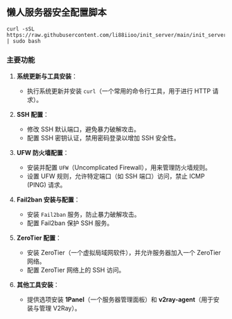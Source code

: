 ## 懒人服务器安全配置脚本
```
curl -sSL https://raw.githubusercontent.com/li88iioo/init_server/main/init_server.sh | sudo bash
```
### 主要功能

1. **系统更新与工具安装**：
   - 执行系统更新并安装 `curl`（一个常用的命令行工具，用于进行 HTTP 请求）。
   
2. **SSH 配置**：
   - 修改 SSH 默认端口，避免暴力破解攻击。
   - 配置 SSH 密钥认证，禁用密码登录以增加 SSH 安全性。
   
3. **UFW 防火墙配置**：
   - 安装并配置 `UFW`（Uncomplicated Firewall），用来管理防火墙规则。
   - 设置 UFW 规则，允许特定端口（如 SSH 端口）访问，禁止 ICMP (PING) 请求。
   
4. **Fail2ban 安装与配置**：
   - 安装 `Fail2ban` 服务，防止暴力破解攻击。
   - 配置 Fail2ban 保护 SSH 服务。
   
5. **ZeroTier 配置**：
   - 安装 ZeroTier（一个虚拟局域网软件），并允许服务器加入一个 ZeroTier 网络。
   - 配置 ZeroTier 网络上的 SSH 访问。

6. **其他工具安装**：
   - 提供选项安装 **1Panel**（一个服务器管理面板）和 **v2ray-agent**（用于安装与管理 V2Ray）。
